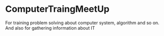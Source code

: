 # ComputerTraingMeetUp
For training problem solving about computer system, algorithm and so on. And also for gathering information about IT

